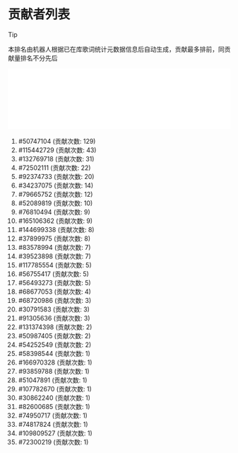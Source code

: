 # 贡献者列表

> [!TIP]
> 本排名由机器人根据已在库歌词统计元数据信息后自动生成，贡献最多排前，同贡献量排名不分先后

![贡献者头像画廊](./CONTRIBUTORS.svg)

1. #50747104 (贡献次数: 129)
2. #115442729 (贡献次数: 43)
3. #132769718 (贡献次数: 31)
4. #72502111 (贡献次数: 22)
5. #92374733 (贡献次数: 20)
6. #34237075 (贡献次数: 14)
7. #79665752 (贡献次数: 12)
8. #52089819 (贡献次数: 10)
9. #76810494 (贡献次数: 9)
10. #165106362 (贡献次数: 9)
11. #144699338 (贡献次数: 8)
12. #37899975 (贡献次数: 8)
13. #83578994 (贡献次数: 7)
14. #39523898 (贡献次数: 7)
15. #117785554 (贡献次数: 5)
16. #56755417 (贡献次数: 5)
17. #56493273 (贡献次数: 5)
18. #68677053 (贡献次数: 4)
19. #68720986 (贡献次数: 3)
20. #30791583 (贡献次数: 3)
21. #91305636 (贡献次数: 3)
22. #131374398 (贡献次数: 2)
23. #50987405 (贡献次数: 2)
24. #54252549 (贡献次数: 2)
25. #58398544 (贡献次数: 1)
26. #166970328 (贡献次数: 1)
27. #93859788 (贡献次数: 1)
28. #51047891 (贡献次数: 1)
29. #107782670 (贡献次数: 1)
30. #30862240 (贡献次数: 1)
31. #82600685 (贡献次数: 1)
32. #74950717 (贡献次数: 1)
33. #74817824 (贡献次数: 1)
34. #109809527 (贡献次数: 1)
35. #72300219 (贡献次数: 1)
